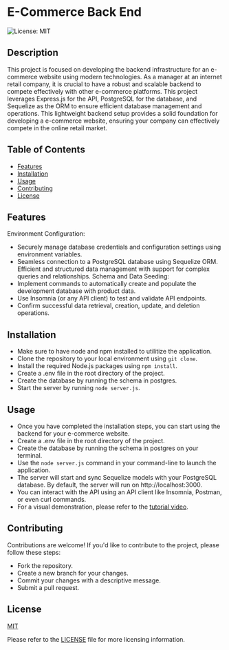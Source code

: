 # E-Commerce Back End
![License: MIT](https://img.shields.io/badge/License-MIT-yellow.svg)


## Description

This project is focused on developing the backend infrastructure for an e-commerce website using modern technologies. As a manager at an internet retail company, it is crucial to have a robust and scalable backend to compete effectively with other e-commerce platforms. This project leverages Express.js for the API, PostgreSQL for the database, and Sequelize as the ORM to ensure efficient database management and operations.
This lightweight backend setup provides a solid foundation for developing a e-commerce website, ensuring your company can effectively compete in the online retail market.



## Table of Contents

- [Features](#features)
- [Installation](#installation)
- [Usage](#usage)
- [Contributing](#contributing)
- [License](#license)



## Features

Environment Configuration:

- Securely manage database credentials and configuration settings using environment variables.
- Seamless connection to a PostgreSQL database using Sequelize ORM.
Efficient and structured data management with support for complex queries and relationships.
Schema and Data Seeding:
- Implement commands to automatically create and populate the development database with product data.
- Use Insomnia (or any API client) to test and validate API endpoints. 
- Confirm successful data retrieval, creation, update, and deletion operations.



## Installation

- Make sure to have node and npm installed to utilitize the application.
- Clone the repository to your local environment using `git clone`.
- Install the required Node.js packages using `npm install`.
- Create a .env file in the root directory of the project.
- Create the database by running the schema in postgres.
- Start the server by running `node server.js`.




## Usage
- Once you have completed the installation steps, you can start using the backend for your e-commerce website. 
- Create a .env file in the root directory of the project.
- Create the database by running the schema in postgres on your terminal.
- Use the `node server.js` command in your command-line to launch the application.
- The server will start and sync Sequelize models with your PostgreSQL database. By default, the server will run on http://localhost:3000.
- You can interact with the API using an API client like Insomnia, Postman, or even curl commands.
- For a visual demonstration, please refer to the [tutorial video]().



## Contributing

Contributions are welcome! If you'd like to contribute to the project, please follow these steps:
- Fork the repository.
- Create a new branch for your changes.
- Commit your changes with a descriptive message.
- Submit a pull request.


## License

[MIT]((https://opensource.org/licenses/MIT)) 

Please refer to the [LICENSE](./LICENSE) file for more licensing information.